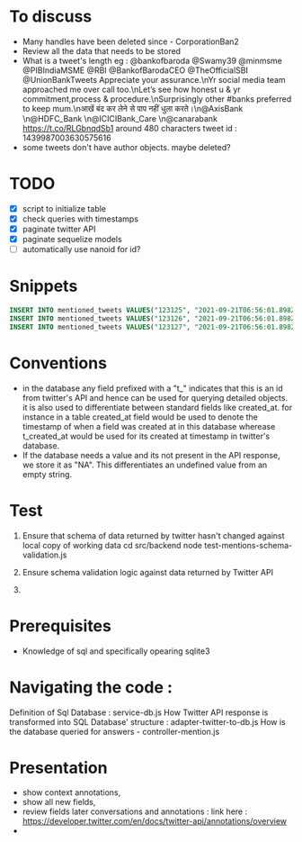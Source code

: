 # To discuss

- Many handles have been deleted since - CorporationBan2
- Review all the data that needs to be stored
- What is a tweet's length
  eg : @bankofbaroda @Swamy39 @minmsme @PIBIndiaMSME @RBI @BankofBarodaCEO @TheOfficialSBI @UnionBankTweets Appreciate your assurance.\nYr social media team approached me over call too.\nLet’s see how honest u &amp; yr commitment,process &amp; procedure.\nSurprisingly other #banks preferred to keep mum.\nआखें बंद कर लेने से पाप नहीं धुला करते।\n@AxisBank \n@HDFC_Bank \n@ICICIBank_Care \n@canarabank https://t.co/RLGbnqdSb1
  around 480 characters
  tweet id : 1439987003630575616
- some tweets don't have author objects. maybe deleted?

# TODO

- [x] script to initialize table
- [x] check queries with timestamps
- [x] paginate twitter API
- [x] paginate sequelize models
- [ ] automatically use nanoid for id?

# Snippets

```sql
INSERT INTO mentioned_tweets VALUES("123125", "2021-09-21T06:56:01.898Z", "2021-09-21T06:56:01.898Z", "123123220", "2021-09-21T06:56:01.898Z", "tweet text","1232", "123213");
INSERT INTO mentioned_tweets VALUES("123126", "2021-09-21T06:56:01.898Z", "2021-09-21T06:56:01.898Z", "123123221", "2021-09-21T06:56:01.898Z", "tweet text","1232", "123213");
INSERT INTO mentioned_tweets VALUES("123127", "2021-09-21T06:56:01.898Z", "2021-09-21T06:56:01.898Z", "123123222", "2021-09-21T06:56:01.898Z", "tweet text","1232", "123213");
```

# Conventions

- in the database any field prefixed with a "t\_" indicates that this is an id from
  twitter's API and hence can be used for querying detailed objects.
  it is also used to differentiate between standard fields like created_at. for instance
  in a table created_at field would be used to denote the timestamp of when a field
  was created at in this database wherease t_created_at would be used for its created at
  timestamp in twitter's database.
- If the database needs a value and its not present in the API response, we store it as "NA".
  This differentiates an undefined value from an empty string.

# Test

1. Ensure that schema of data returned by twitter hasn't changed against local copy of working data
   cd src/backend
   node test-mentions-schema-validation.js

2. Ensure schema validation logic against data returned by Twitter API

3.

# Prerequisites

- Knowledge of sql and specifically opearing sqlite3

# Navigating the code :

Definition of Sql Database : service-db.js
How Twitter API response is transformed into SQL Database' structure : adapter-twitter-to-db.js
How is the database queried for answers - controller-mention.js

# Presentation

- show context annotations,
- show all new fields,
- review fields later
  conversations and annotations :
  link here : https://developer.twitter.com/en/docs/twitter-api/annotations/overview
-
